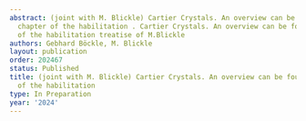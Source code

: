 ```yaml
---
abstract: (joint with M. Blickle) Cartier Crystals. An overview can be found in a
  chapter of the habilitation . Cartier Crystals. An overview can be found in a chapter
  of the habilitation treatise of M.Blickle
authors: Gebhard Böckle, M. Blickle
layout: publication
order: 202467
status: Published
title: (joint with M. Blickle) Cartier Crystals. An overview can be found in a chapter
  of the habilitation
type: In Preparation
year: '2024'
---
```

